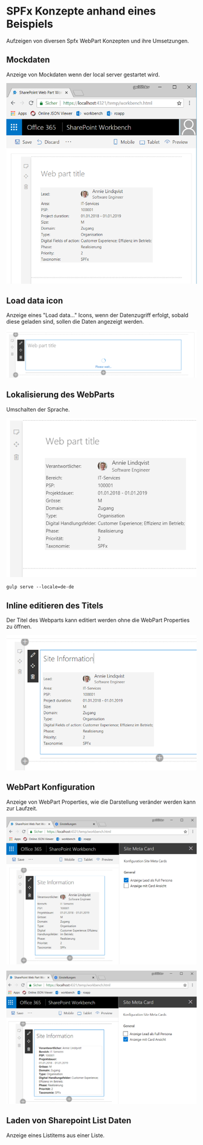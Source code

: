 # SPFx Konzepte anhand eines Beispiels

Aufzeigen von diversen Spfx WebPart Konzepten und ihre Umsetzungen.

## Mockdaten

Anzeige von Mockdaten wenn der local server gestartet wird.

![Mockdata](../assets/images/mock-data.png)

## Load data icon

Anzeige eines "Load data..." Icons, wenn der Datenzugriff erfolgt, sobald diese geladen sind, sollen die Daten angezeigt werden.

![Load data](../assets/images/load-data.png)

## Lokalisierung des WebParts

Umschalten der Sprache.

![Load data](../assets/images/localizsation.png)

```bs
gulp serve --locale=de-de
```

## Inline editieren des Titels

Der Titel des Webparts kann editiert werden ohne die WebPart Properties zu öffnen.

![Load data](../assets/images/inline-edit-title.png)

## WebPart Konfiguration

Anzeige von WebPart Properties, wie die Darstellung veränder werden kann zur Laufzeit.

![Load data](../assets/images/webpart-configuration-1.png)

![Load data](../assets/images/webpart-configuration-2.png)

## Laden von Sharepoint List Daten

Anzeige eines Listitems aus einer Liste.
